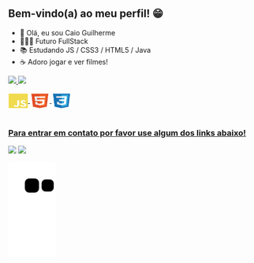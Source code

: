 ## Bem-vindo(a) ao meu perfil! 😁

- 👋 Olá, eu sou Caio Guilherme 
- 👩🏽‍💻 Futuro FullStack
- 📚 Estudando JS / CSS3 / HTML5 / Java
- ☕ Adoro jogar e ver filmes!

 <div>
  <a href="https://github.com/CaiodsMG">
  <img height="180em" src="https://github-readme-stats.vercel.app/api?username=CaiodsMG&show_icons=true&theme=gruvbox&include_all_commits=true&count_private=true"/>
  <img height="160em" src="https://github-readme-stats.vercel.app/api/top-langs/?username=CaiodsMG&layout=compact&langs_count=6&theme=tokyonight"/>
</div>
 
<div style="display: inline_block"><br>
  <img align="center" alt="Js" height="30" width="40" src="https://raw.githubusercontent.com/devicons/devicon/master/icons/javascript/javascript-plain.svg">
  <img align="center" alt="HTML" height="30" width="40" src="https://raw.githubusercontent.com/devicons/devicon/master/icons/html5/html5-original.svg">
  <img align="center" alt="CSS" height="30" width="40" src="https://raw.githubusercontent.com/devicons/devicon/master/icons/css3/css3-original.svg">
</div>
 
 <br>
 
  ### Para entrar em contato por favor use algum dos links abaixo!
 
<div> 

  <a href="mailto:caiocfn10@gmail.com"><img src="https://img.shields.io/badge/-Gmail-%23333?style=for-the-badge&logo=gmail&logoColor=white" target="_blank"></a>
  <a href="https://www.linkedin.com/in/devfcaio/" target="_blank"><img src="https://img.shields.io/badge/-LinkedIn-%230077B5?style=for-the-badge&logo=linkedin&logoColor=white" target="_blank"></a> 
 
  ![Snake animation](https://github.com/CaiodsMG/CaiodsMG/blob/output/github-contribution-grid-snake.svg)

</div>
